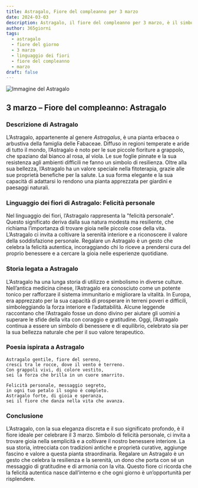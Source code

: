 ```yaml
---
title: Astragalo, Fiore del compleanno per 3 marzo
date: 2024-03-03
description: Astragalo, il fiore del compleanno per 3 marzo, è il simbolo di Felicità personale. Scopri il suo significato unico, le storie affascinanti e la poesia che celebra la sua bellezza.
author: 365giorni
tags:
  - astragalo
  - fiore del giorno
  - 3 marzo
  - linguaggio dei fiori
  - fiore del compleanno
  - marzo
draft: false
---
```


![Immagine del Astragalo](https://cdn.pixabay.com/photo/2020/05/31/17/13/astragalus-5243367_1280.jpg)

## 3 marzo – Fiore del compleanno: Astragalo

### Descrizione di Astragalo

L’Astragalo, appartenente al genere _Astragalus_, è una pianta erbacea o arbustiva della famiglia delle Fabaceae. Diffuso in regioni temperate e aride di tutto il mondo, l’Astragalo è noto per le sue piccole fioriture a grappolo, che spaziano dal bianco al rosa, al viola. Le sue foglie pinnate e la sua resistenza agli ambienti difficili ne fanno un simbolo di resilienza. Oltre alla sua bellezza, l’Astragalo ha un valore speciale nella fitoterapia, grazie alle sue proprietà benefiche per la salute. La sua forma elegante e la sua capacità di adattarsi lo rendono una pianta apprezzata per giardini e paesaggi naturali.

### Linguaggio dei fiori di Astragalo: Felicità personale

Nel linguaggio dei fiori, l’Astragalo rappresenta la "felicità personale". Questo significato deriva dalla sua natura modesta ma resiliente, che richiama l’importanza di trovare gioia nelle piccole cose della vita. L’Astragalo ci invita a coltivare la serenità interiore e a riconoscere il valore della soddisfazione personale. Regalare un Astragalo è un gesto che celebra la felicità autentica, incoraggiando chi lo riceve a prendersi cura del proprio benessere e a cercare la gioia nelle esperienze quotidiane.

### Storia legata a Astragalo

L’Astragalo ha una lunga storia di utilizzo e simbolismo in diverse culture. Nell’antica medicina cinese, l’Astragalo era conosciuto come un potente tonico per rafforzare il sistema immunitario e migliorare la vitalità. In Europa, era apprezzato per la sua capacità di prosperare in terreni poveri e difficili, simboleggiando la forza interiore e l’adattabilità. Alcune leggende raccontano che l’Astragalo fosse un dono divino per aiutare gli uomini a superare le sfide della vita con coraggio e gratitudine. Oggi, l’Astragalo continua a essere un simbolo di benessere e di equilibrio, celebrato sia per la sua bellezza naturale che per il suo valore terapeutico.

### Poesia ispirata a Astragalo

```
Astragalo gentile, fiore del sereno,  
cresci tra le rocce, dove il vento è terreno.  
Con grappoli vivi, di colore vestito,  
sei la forza che brilla in un cuore smarrito.  

Felicità personale, messaggio segreto,  
in ogni tuo petalo il sogno è completo.  
Astragalo forte, di gioia e speranza,  
sei il fiore che danza nella vita che avanza.  
```

### Conclusione

L’Astragalo, con la sua eleganza discreta e il suo significato profondo, è il fiore ideale per celebrare il 3 marzo. Simbolo di felicità personale, ci invita a trovare gioia nella semplicità e a coltivare il nostro benessere interiore. La sua storia, intrecciata con tradizioni antiche e proprietà curative, aggiunge fascino e valore a questa pianta straordinaria. Regalare un Astragalo è un gesto che celebra la resilienza e la serenità, un dono che porta con sé un messaggio di gratitudine e di armonia con la vita. Questo fiore ci ricorda che la felicità autentica nasce dall’interno e che ogni giorno è un’opportunità per risplendere.